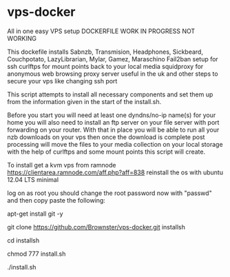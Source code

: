 # vps-docker
All in one easy VPS setup DOCKERFILE WORK IN PROGRESS NOT WORKING


This dockefile installs Sabnzb, Transmision, Headphones, Sickbeard, Couchpotato, LazyLibrarian, Mylar, Gamez, Maraschino Fail2ban setup for ssh curlftps for mount points back to your local media squidproxy for anonymous web browsing proxy server useful in the uk and other steps to secure your vps like changing ssh port

This script attempts to install all necessary components and set them up from the information given in the start of the install.sh.

Before you start you will need at least one dyndns/no-ip name(s) for your home you will also need to install an ftp server on your file server with port forwarding on your router. With that in place you will be able to run all your nzb downloads on your vps then once the download is complete post processing will move the files to your media collection on your local storage with the help of curlftps and some mount points this script will create.

To install get a kvm vps from ramnode https://clientarea.ramnode.com/aff.php?aff=838 reinstall the os with ubuntu 12.04 LTS minimal

log on as root you should change the root password now with "passwd" and then copy paste the following:

apt-get install git -y

git clone https://github.com/Brownster/vps-docker.git installsh

cd installsh

chmod 777 install.sh

./install.sh
